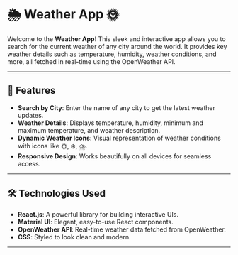 # 🌦️ Weather App 🌞

Welcome to the **Weather App**! This sleek and interactive app allows you to search for the current weather of any city around the world. It provides key weather details such as temperature, humidity, weather conditions, and more, all fetched in real-time using the OpenWeather API.

---

## 📱 Features
- **Search by City**: Enter the name of any city to get the latest weather updates.
- **Weather Details**: Displays temperature, humidity, minimum and maximum temperature, and weather description.
- **Dynamic Weather Icons**: Visual representation of weather conditions with icons like 🌞, ❄️, ⛈️.
- **Responsive Design**: Works beautifully on all devices for seamless access.

---

## 🛠️ Technologies Used
- **React.js**: A powerful library for building interactive UIs.
- **Material UI**: Elegant, easy-to-use React components.
- **OpenWeather API**: Real-time weather data fetched from OpenWeather.
- **CSS**: Styled to look clean and modern.

---
